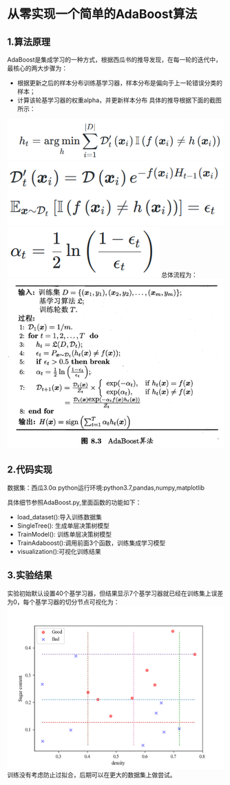 # 从零实现一个简单的AdaBoost算法

## 1.算法原理
AdaBoost是集成学习的一种方式，根据西瓜书的推导发现，在每一轮的迭代中，最核心的两大步骤为：
- 根据更新之后的样本分布训练基学习器，样本分布是偏向于上一轮错误分类的样本；
- 计算该轮基学习器的权重alpha，并更新样本分布
具体的推导根据下面的截图所示：

![](2021-11-26-14-28-33.png)
![](2021-11-26-14-29-48.png)
![](2021-11-26-14-32-48.png)
![](2021-11-26-14-33-02.png)
总体流程为：
![](2021-11-26-14-33-25.png)

## 2.代码实现
数据集：西瓜3.0α
python运行环境:python3.7,pandas,numpy,matplotlib

具体细节参照AdaBoost.py,里面函数的功能如下：
- load_dataset():导入训练数据集
- SingleTree(): 生成单层决策树模型
- TrainModel(): 训练单层决策树模型
- TrainAdaboost():调用前面3个函数，训练集成学习模型
- visualization():可视化训练结果

## 3.实验结果
实验初始默认设置40个基学习器，但结果显示7个基学习器就已经在训练集上误差为0，每个基学习器的切分节点可视化为：
![](result.png)
训练没有考虑防止过拟合，后期可以在更大的数据集上做尝试。